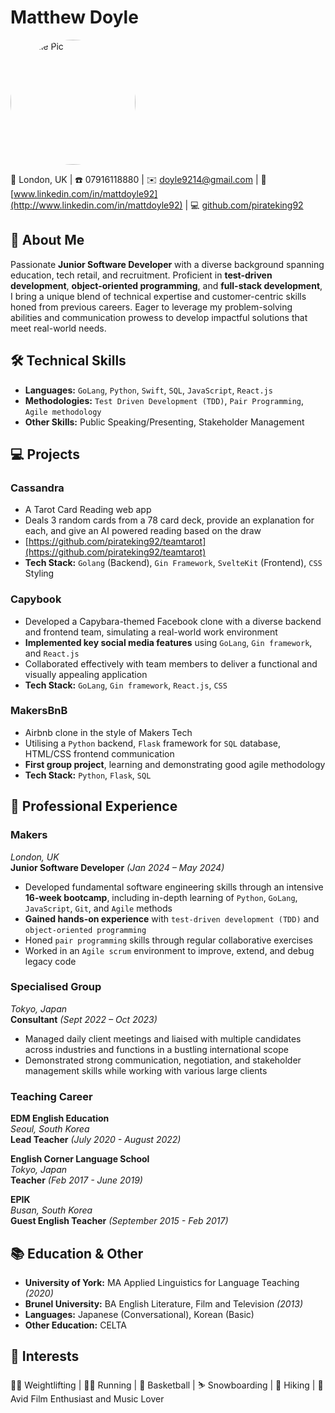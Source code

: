 # Matthew Doyle

<img src="https://avatars.githubusercontent.com/u/128827327?s=400&u=ad58e5d0047cdc9481a002500246bfe7cb0ba06a&v=4" alt="Profile Pic" style="border-radius: 50%;" width="200" height="200">

📍 London, UK | ☎️ 07916118880 | ✉️ doyle9214@gmail.com | 💼 [www.linkedin.com/in/mattdoyle92](http://www.linkedin.com/in/mattdoyle92) | 💻 [github.com/pirateking92](http://github.com/pirateking92)

## 👋 About Me

Passionate **Junior Software Developer** with a diverse background spanning education, tech retail, and recruitment. Proficient in **test-driven development**, **object-oriented programming**, and **full-stack development**, I bring a unique blend of technical expertise and customer-centric skills honed from previous careers. Eager to leverage my problem-solving abilities and communication prowess to develop impactful solutions that meet real-world needs.

## 🛠️ Technical Skills

- **Languages:** `GoLang`, `Python`, `Swift`, `SQL`, `JavaScript`, `React.js`
- **Methodologies:** `Test Driven Development (TDD)`, `Pair Programming`, `Agile methodology`
- **Other Skills:** Public Speaking/Presenting, Stakeholder Management

## 💻 Projects

### Cassandra

- A Tarot Card Reading web app
- Deals 3 random cards from a 78 card deck, provide an explanation for each, and give an AI powered reading based on the draw
- [https://github.com/pirateking92/teamtarot](https://github.com/pirateking92/teamtarot)
- **Tech Stack:** `Golang` (Backend), `Gin Framework`, `SvelteKit` (Frontend), `CSS` Styling

### Capybook

- Developed a Capybara-themed Facebook clone with a diverse backend and frontend team, simulating a real-world work environment
- **Implemented key social media features** using `GoLang`, `Gin framework`, and `React.js`
- Collaborated effectively with team members to deliver a functional and visually appealing application
- **Tech Stack:** `GoLang`, `Gin framework`, `React.js`, `CSS`

### MakersBnB

- Airbnb clone in the style of Makers Tech
- Utilising a `Python` backend, `Flask` framework for `SQL` database, HTML/CSS frontend communication
- **First group project**, learning and demonstrating good agile methodology
- **Tech Stack:** `Python`, `Flask`, `SQL`

## 💼 Professional Experience

### Makers

_London, UK_  
**Junior Software Developer** _(Jan 2024 – May 2024)_

- Developed fundamental software engineering skills through an intensive **16-week bootcamp**, including in-depth learning of `Python`, `GoLang`, `JavaScript`, `Git`, and `Agile` methods
- **Gained hands-on experience** with `test-driven development (TDD)` and `object-oriented programming`
- Honed `pair programming` skills through regular collaborative exercises
- Worked in an `Agile scrum` environment to improve, extend, and debug legacy code

### Specialised Group

_Tokyo, Japan_  
**Consultant** _(Sept 2022 – Oct 2023)_

- Managed daily client meetings and liaised with multiple candidates across industries and functions in a bustling international scope
- Demonstrated strong communication, negotiation, and stakeholder management skills while working with various large clients

### Teaching Career

**EDM English Education**  
_Seoul, South Korea_  
**Lead Teacher** _(July 2020 - August 2022)_

**English Corner Language School**  
_Tokyo, Japan_  
**Teacher** _(Feb 2017 - June 2019)_

**EPIK**  
_Busan, South Korea_  
**Guest English Teacher** _(September 2015 - Feb 2017)_

## 📚 Education & Other

- **University of York:** MA Applied Linguistics for Language Teaching _(2020)_
- **Brunel University:** BA English Literature, Film and Television _(2013)_
- **Languages:** Japanese (Conversational), Korean (Basic)
- **Other Education:** CELTA

## 🎯 Interests

🏋️‍♂️ Weightlifting | 🏃‍♂️ Running | 🏀 Basketball | ⛷️ Snowboarding | 🥾 Hiking | 🎥 Avid Film Enthusiast and Music Lover
